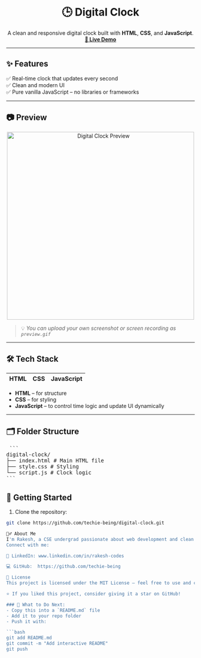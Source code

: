 <h1 align="center">🕒 Digital Clock</h1>

<p align="center">
  A clean and responsive digital clock built with <strong>HTML</strong>, <strong>CSS</strong>, and <strong>JavaScript</strong>.
  <br />
  <a href="https://techie-being.github.io/digital-clock/" target="_blank"><strong>🔗 Live Demo</strong></a>
</p>

---

## ✨ Features

✅ Real-time clock that updates every second  
✅ Clean and modern UI    
✅ Pure vanilla JavaScript – no libraries or frameworks

---

## 📷 Preview

<p align="center">
  <img src="https://github.com/techie-being/digital-clock/raw/main/preview.gif" alt="Digital Clock Preview" width="500"/>
</p>

> 💡 *You can upload your own screenshot or screen recording as `preview.gif`*

---

## 🛠 Tech Stack

| HTML | CSS | JavaScript |
|------|-----|------------|

- **HTML** – for structure  
- **CSS** – for styling  
- **JavaScript** – to control time logic and update UI dynamically

---

## 🗂 Folder Structure
<pre lang = "markdown"> ```
digital-clock/
├── index.html # Main HTML file
├── style.css # Styling
└── script.js # Clock logic
``` </pre>
## 🚀 Getting Started

1. Clone the repository:
```bash
git clone https://github.com/techie-being/digital-clock.git

🙋‍♂️ About Me
I'm Rakesh, a CSE undergrad passionate about web development and clean UI design.
Connect with me:

💼 LinkedIn: www.linkedin.com/in/rakesh-codes

💻 GitHub:  https://github.com/techie-being

📃 License
This project is licensed under the MIT License – feel free to use and customize it!

⭐️ If you liked this project, consider giving it a star on GitHub!

### 📌 What to Do Next:
- Copy this into a `README.md` file
- Add it to your repo folder
- Push it with:

```bash
git add README.md
git commit -m "Add interactive README"
git push
